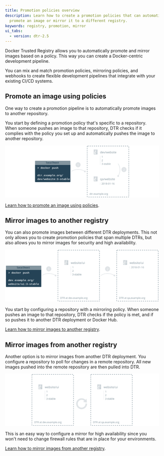 ```yaml
---
title: Promotion policies overview
description: Learn how to create a promotion policies that can automatically
  promote an image or mirror it to a different registry.
keywords: registry, promotion, mirror
ui_tabs:
  - version: dtr-2.5
---
```


Docker Trusted Registry allows you to automatically promote and mirror images
based on a policy. This way you can create a Docker-centric development pipeline.

You can mix and match promotion policies, mirroring policies, and webhooks to
create flexible development pipelines that integrate with your existing
CI/CD systems.

## Promote an image using policies

One way to create a promotion pipeline is to automatically promote images
to another repository.

You start by defining a promotion policy that's specific to a repository. When
someone pushes an image to that repository, DTR checks if it complies with the
policy you set up and automatically pushes the image to another repository.

![promotion pipeline](../../images/promotion-policies-overview-1.svg)

[Learn how to promote an image using policies](internal-promotion.md).

## Mirror images to another registry

You can also promote images between different DTR deployments. This not only
allows you to create promotion policies that span multiple DTRs, but also
allows you to mirror images for security and high availability.

![promotion pipeline](../../images/promotion-policies-overview-2.svg)

You start by configuring a repository with a mirroring policy. When someone
pushes an image to that repository, DTR checks if the policy is met, and if so
pushes it to another DTR deployment or Docker Hub.

[Learn how to mirror images to another registry](push-mirror.md).

## Mirror images from another registry

Another option is to mirror images from another DTR deployment. You configure
a repository to poll for changes in a remote repository. All new images pushed
into the remote repository are then pulled into DTR.

![promotion pipeline](../../images/promotion-policies-overview-3.svg)

This is an easy way to configure a mirror for high availability since you
won't need to change firewall rules that are in place for your environments.

[Learn how to mirror images from another registry](pull-mirror.md).
